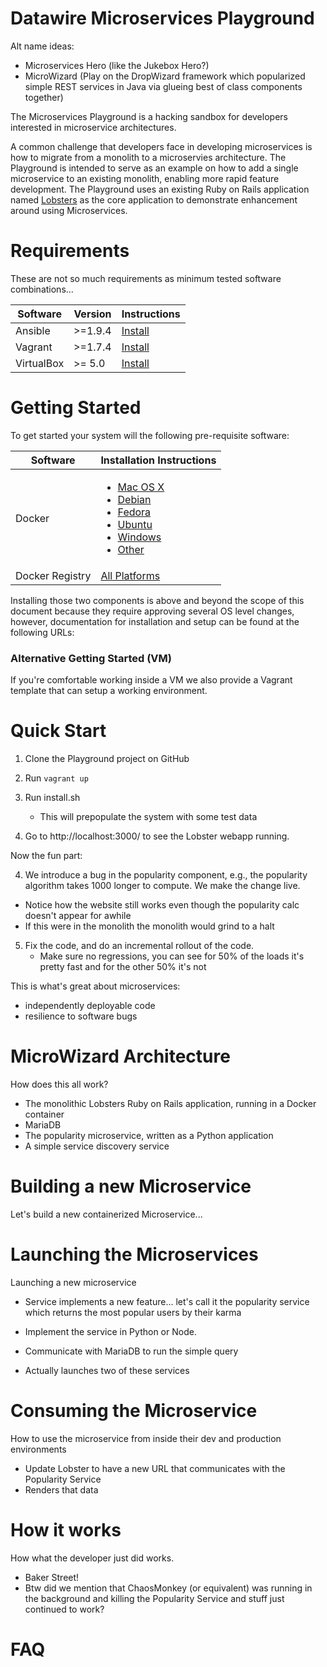 # Datawire Microservices Playground #

Alt name ideas:
* Microservices Hero (like the Jukebox Hero?)
* MicroWizard (Play on the DropWizard framework which popularized simple REST services in Java via glueing best of class components together)

The Microservices Playground is a hacking sandbox for developers interested in microservice architectures.

A common challenge that developers face in developing microservices is how to migrate from a monolith to a microservies architecture. The Playground is intended to serve as an example on how to add a single microservice to an existing monolith, enabling more rapid feature development. The Playground uses an existing Ruby on Rails application named [Lobsters](https://github.com/jcs/lobsters) as the core
 application to demonstrate enhancement around using Microservices.

# Requirements #

These are not so much requirements as minimum tested software combinations...

| Software | Version | Instructions |
| -------- | ------- | ------------------------- |
| Ansible  | >=1.9.4 | [Install](http://docs.ansible.com/ansible/intro_installation.html) |
| Vagrant  | >=1.7.4 | [Install](https://docs.vagrantup.com/v2/installation/index.html) |
| VirtualBox | >= 5.0 | [Install](https://www.virtualbox.org/wiki/Downloads) |

# Getting Started #

To get started your system will the following pre-requisite software:

| Software | Installation Instructions |
| -------- | -----|
| Docker | <ul><li>[Mac OS X](https://docs.docker.com/installation/mac/)</li><li>[Debian](https://docs.docker.com/installation/debian/)</li><li>[Fedora](https://docs.docker.com/installation/fedora/)</li><li>[Ubuntu](https://docs.docker.com/installation/ubuntulinux/)<li>[Windows](https://docs.docker.com/installation/windows/)</li><li>[Other](https://docs.docker.com/installation/)</li>
| Docker Registry | [All Platforms](https://docs.docker.com/registry/)

Installing those two components is above and beyond the scope of this document because they require approving several
OS level changes, however, documentation for installation and setup can be found at the following URLs: 

### Alternative Getting Started (VM) ###

If you're comfortable working inside a VM we also provide a Vagrant template that can setup a working environment.

# Quick Start #

1. Clone the Playground project on GitHub
2. Run `vagrant up`

2. Run install.sh
   - This will prepopulate the system with some test data
3. Go to http://localhost:3000/ to see the Lobster webapp running.

Now the fun part:

4. We introduce a bug in the popularity component, e.g., the
popularity algorithm takes 1000 longer to compute. We make the change
live.
  - Notice how the website still works even though the popularity calc doesn't appear for awhile
  - If this were in the monolith the monolith would grind to a halt

5. Fix the code, and do an incremental rollout of the code.
   - Make sure no regressions, you can see for 50% of the loads it's pretty fast and for the other 50% it's not


This is what's great about microservices:

 - independently deployable code
 - resilience to software bugs


# MicroWizard Architecture #

How does this all work?

* The monolithic Lobsters Ruby on Rails application, running in a Docker container
* MariaDB
* The popularity microservice, written as a Python application
* A simple service discovery service





# Building a new Microservice #

Let's build a new containerized Microservice...

# Launching the Microservices #

Launching a new microservice

* Service implements a new feature... let's call it the popularity service which returns the most popular users by their
karma

* Implement the service in Python or Node.
* Communicate with MariaDB to run the simple query
* Actually launches two of these services 

# Consuming the Microservice #

How to use the microservice from inside their dev and production environments

* Update Lobster to have a new URL that communicates with the Popularity Service
* Renders that data

# How it works #

How what the developer just did works.

* Baker Street!
* Btw did we mention that ChaosMonkey (or equivalent) was running in the background and killing the Popularity Service
and stuff just continued to work?

# FAQ #

